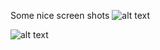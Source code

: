 Some nice screen shots
![alt text](https://github.com/rootieDev/Visual-Matrix-Multiplication/master/img1.png)

![alt text](https://github.com/rootieDev/Visual-Matrix-Multiplication/master/img0.png)
